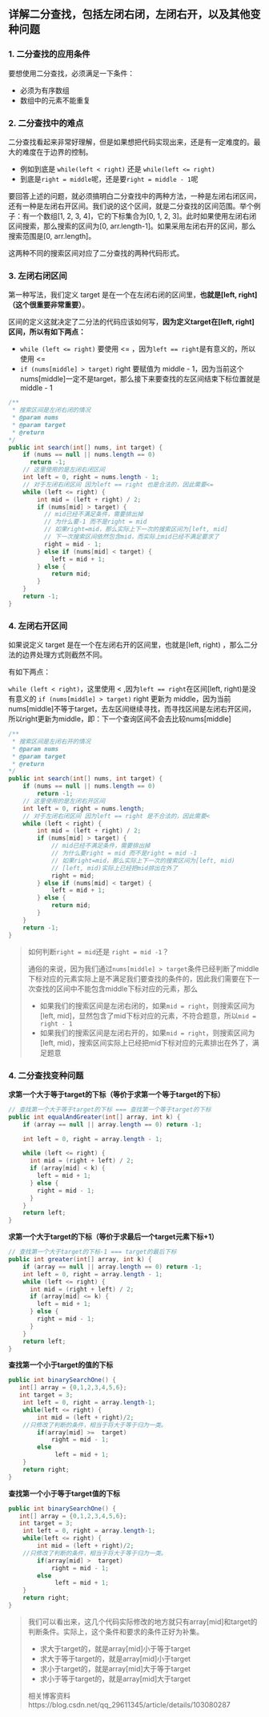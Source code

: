 ## 详解二分查找，包括左闭右闭，左闭右开，以及其他变种问题

### 1. 二分查找的应用条件

要想使用二分查找，必须满足一下条件：

* 必须为有序数组
* 数组中的元素不能重复

### 2. 二分查找中的难点

二分查找看起来非常好理解，但是如果想把代码实现出来，还是有一定难度的。最大的难度在于边界的控制。

* 例如到底是 `while(left < right)` 还是 `while(left <= right)`
* 到底是`right = middle`呢，还是要`right = middle - 1`呢

要回答上述的问题，就必须搞明白二分查找中的两种方法，一种是左闭右闭区间，还有一种是左闭右开区间。我们说的这个区间，就是二分查找的区间范围。举个例子：有一个数组[1, 2, 3, 4]，它的下标集合为[0, 1, 2, 3]。此时如果使用左闭右闭区间搜索，那么搜索的区间为[0, arr.length-1]。如果采用左闭右开的区间，那么搜索范围是[0, arr.length]。

这两种不同的搜索区间对应了二分查找的两种代码形式。

### 3. 左闭右闭区间

第一种写法，我们定义 target 是在一个在左闭右闭的区间里，**也就是[left, right] （这个很重要非常重要）**。

区间的定义这就决定了二分法的代码应该如何写，**因为定义target在[left, right]区间，所以有如下两点：**

- `while (left <= right)` 要使用 <= ，因为`left == right`是有意义的，所以使用 <=
- `if (nums[middle] > target)` right 要赋值为 middle - 1，因为当前这个nums[middle]一定不是target，那么接下来要查找的左区间结束下标位置就是 middle - 1

```java
/**
 * 搜索区间是左闭右闭的情况
 * @param nums
 * @param target
 * @return
*/
public int search(int[] nums, int target) {
    if (nums == null || nums.length == 0)
      return -1;
    // 这里使用的是左闭右闭区间
    int left = 0, right = nums.length - 1;
    // 对于左闭右闭区间 因为left == right 也是合法的，因此需要<=
    while (left <= right) {
        int mid = (left + right) / 2;
        if (nums[mid] > target) {
          // mid已经不满足条件，需要排出掉
          // 为什么要-1 而不是right = mid
          // 如果right=mid，那么实际上下一次的搜索区间为[left, mid]
          // 下一次搜索区间依然包含mid，而实际上mid已经不满足要求了
          right = mid - 1;
        } else if (nums[mid] < target) {
            left = mid + 1;
        } else {
            return mid;
        }
    }
    return -1;
}
```

### 4. 左闭右开区间
如果说定义 target 是在一个在左闭右开的区间里，也就是[left, right) ，那么二分法的边界处理方式则截然不同。

有如下两点：

`while (left < right)`，这里使用 < ,因为`left == right`在区间[left, right)是没有意义的
`if (nums[middle] > target)` right 更新为 middle，因为当前nums[middle]不等于target，去左区间继续寻找，而寻找区间是左闭右开区间，所以right更新为middle，即：下一个查询区间不会去比较nums[middle]


```java
/**
 * 搜索区间是左闭右开的情况
 * @param nums
 * @param target
 * @return
*/
public int search(int[] nums, int target) {
    if (nums == null || nums.length == 0)
        return -1;
    // 这里使用的是左闭右开区间
    int left = 0, right = nums.length;
    // 对于左闭右闭区间 因为left == right 是不合法的，因此需要<
    while (left < right) {
        int mid = (left + right) / 2;
        if (nums[mid] > target) {
            // mid已经不满足条件，需要排出掉
            // 为什么要right = mid 而不是right = mid -1
            // 如果right=mid，那么实际上下一次的搜索区间为[left, mid)
            // [left, mid)实际上已经把mid排出在外了
            right = mid;
        } else if (nums[mid] < target) {
            left = mid + 1;
        } else {
            return mid;
        }
    }
    return -1;
}
```
> 如何判断`right = mid`还是 `right = mid -1`？
>
> 通俗的来说，因为我们通过`nums[middle] > target`条件已经判断了middle下标对应的元素实际上是不满足我们要查找的条件的，因此我们需要在下一次查找的区间中不能包含middle下标对应的元素，那么
>
> * 如果我们的搜索区间是左闭右闭的，如果`mid = right`，则搜索区间为[left, mid]，显然包含了mid下标对应的元素，不符合题意，所以`mid = right - 1`
> * 如果我们的搜索区间是左闭右开的，如果`mid = right`，则搜索区间为[left, mid)，搜索区间实际上已经把mid下标对应的元素排出在外了，满足题意

### 4. 二分查找变种问题

**求第一个大于等于target的下标（等价于求第一个等于target的下标）**

```java
// 查找第一个大于等于target的下标 === 查找第一个等于target的下标
public int equalAndGreater(int[] array, int k) {
    if (array == null || array.length == 0) return -1;

    int left = 0, right = array.length - 1;

    while (left <= right) {
      int mid = (right + left) / 2;
      if (array[mid] < k) {
        left = mid + 1;
      } else {
        right = mid - 1;
      }
    }
    return left;
}
```

**求第一个大于target的下标（等价于求最后一个target元素下标+1）**

```java
// 查找第一个大于target的下标-1 === target的最后下标
public int greater(int[] array, int k) {
    if (array == null || array.length == 0) return -1;
    int left = 0, right = array.length - 1;
    while (left <= right) {
      int mid = (right + left) / 2;
      if (array[mid] <= k) {
        left = mid + 1;
      } else {
        right = mid - 1;
      }
    }
    return left;
}
```

**查找第一个小于target的值的下标**

```java
public int binarySearchOne() {
   int[] array = {0,1,2,3,4,5,6};
   int target = 3;
	int left = 0, right = array.length-1;
	while(left <= right) {
	    int mid = (left + right)/2;
    //只修改了判断的条件，相当于将大于等于归为一类。
		if(array[mid] >=  target)
            right = mid - 1;
		else
		     left = mid + 1;
	}
	return right;
}
```

**查找第一个小于等于target值的下标**

```java
public int binarySearchOne() {
   int[] array = {0,1,2,3,4,5,6};
   int target = 3;
	int left = 0, right = array.length-1;
	while(left <= right) {
	    int mid = (left + right)/2;
    //只修改了判断的条件，相当于将大于等于归为一类。
		if(array[mid] >  target)
            right = mid - 1;
		else
		     left = mid + 1;
	}
	return right;
}
```

> 我们可以看出来，这几个代码实际修改的地方就只有array[mid]和target的判断条件。实际上，这个条件和要求的条件正好为补集。
>
> * 求大于target的，就是array[mid]小于等于target
> * 求大于等于target的，就是array[mid]小于target
> * 求小于target的，就是array[mid]大于等于target
> * 求小于等于target的，就是array[mid]大于target
>
> 相关博客资料https://blog.csdn.net/qq_29611345/article/details/103080287